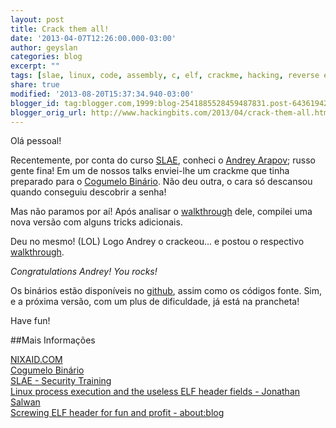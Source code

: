 ```yaml
---
layout: post
title: Crack them all!
date: '2013-04-07T12:26:00.000-03:00'
author: geyslan
categories: blog
excerpt: ""
tags: [slae, linux, code, assembly, c, elf, crackme, hacking, reverse engineering, portuguese]
share: true
modified: '2013-08-20T15:37:34.940-03:00'
blogger_id: tag:blogger.com,1999:blog-2541885528459487831.post-6436194279625502444
blogger_orig_url: http://www.hackingbits.com/2013/04/crack-them-all.html
---
```


Olá pessoal!

Recentemente, por conta do curso
[SLAE](http://securitytube-training.com/online-courses/securitytube-linux-assembly-expert/),
conheci o [Andrey Arapov](http://www.nixaid.com/); russo gente fina! Em um de
nossos talks enviei-lhe um crackme que tinha preparado para o [Cogumelo
Binário](http://www.mentebinaria.com.br/zine/). Não deu outra, o cara só
descansou quando conseguiu descobrir a senha!

<!--more-->

Mas não paramos por aí! Após analisar o
[walkthrough](https://nixaid.com/crackme-v1-walkthrough/) dele, compilei uma
nova versão com alguns tricks adicionais.

Deu no mesmo! (LOL) Logo Andrey o crackeou... e postou o respectivo
[walkthrough](https://nixaid.com/crackme-v2-walkthrough/).

*Congratulations Andrey! You rocks!*

Os binários estão disponíveis no [github](https://github.com/geyslan/crackmes),
assim como os códigos fonte. Sim, e a próxima versão, com um plus de
dificuldade, já está na prancheta!

Have fun!

##Mais Informações

[NIXAID.COM](https://nixaid.com)<br>
[Cogumelo Binário](http://www.mentebinaria.com.br/zine/)<br>
[SLAE - Security Training](http://securitytube-training.com/online-courses/securitytube-linux-assembly-expert/)<br>
[Linux process execution and the useless ELF header fields - Jonathan Salwan](http://shell-storm.org/blog/Linux-process-execution-and-the-useless-ELF-header-fields/)<br>
[Screwing ELF header for fun and profit - about:blog](https://dustri.org/b/?p=832)<br>
